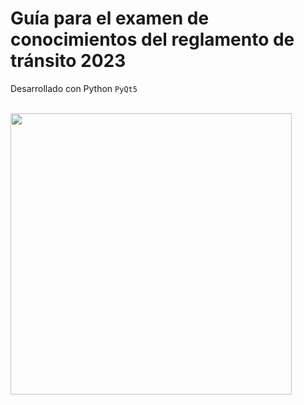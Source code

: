 # Guía para el examen de conocimientos del reglamento de tránsito 2023


Desarrollado con Python `PyQt5`

<br>

<img src='./licencia2023.gif' width=450px />
